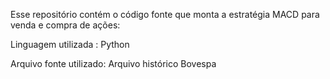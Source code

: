 Esse repositório contém o código fonte que monta a estratégia MACD para venda e compra de ações:

Linguagem utilizada : Python

Arquivo fonte utilizado: Arquivo histórico Bovespa

